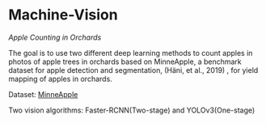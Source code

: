 # Machine-Vision
*Apple Counting in Orchards*

The goal is to use two different deep learning methods to count apples in photos of apple trees in orchards based on MinneApple, a benchmark dataset for apple detection and segmentation, (Häni, et al., 2019) , for yield mapping of apples in orchards.

Dataset: [MinneApple](https://conservancy.umn.edu/handle/11299/206575)

Two vision algorithms: Faster-RCNN(Two-stage) and YOLOv3(One-stage)


